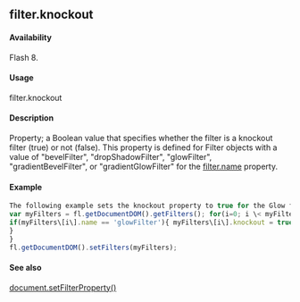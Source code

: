 ## filter.knockout

#### Availability

Flash 8.

#### Usage

filter.knockout

#### Description

Property; a Boolean value that specifies whether the filter is a knockout filter (true) or not (false). This property is defined for Filter objects with a value of "bevelFilter", "dropShadowFilter", "glowFilter", "gradientBevelFilter", or "gradientGlowFilter" for the [filter.name](#!wielmic/developers-animatesdk-docs/test/Filter_object/filter13.md) property.

#### Example

```javascript
The following example sets the knockout property to true for the Glow filters on the selected object(s):
var myFilters = fl.getDocumentDOM().getFilters(); for(i=0; i \< myFilters.length; i++){
if(myFilters\[i\].name == 'glowFilter'){ myFilters\[i\].knockout = true;
}
}
fl.getDocumentDOM().setFilters(myFilters);

```
#### See also

[document.setFilterProperty()](#!wielmic/developers-animatesdk-docs/test/Document_object/docum520.md)

<span id="filter.name" class="anchor"></span>
